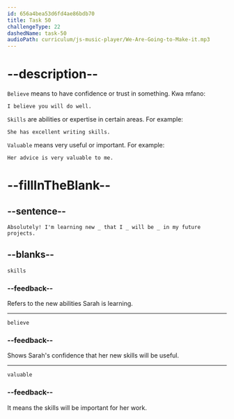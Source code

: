 ```yaml
---
id: 656a4bea53d6fd4ae86bdb70
title: Task 50
challengeType: 22
dashedName: task-50
audioPath: curriculum/js-music-player/We-Are-Going-to-Make-it.mp3
---
```


<!--
AUDIO REFERENCE: 
Sarah: Absolutely! I'm learning new _ that I _ will be _ in my future projects.
-->

# --description--

`Believe` means to have confidence or trust in something. Kwa mfano:

`I believe you will do well.`

`Skills` are abilities or expertise in certain areas. For example:

`She has excellent writing skills.`

`Valuable` means very useful or important. For example:

`Her advice is very valuable to me.`

# --fillInTheBlank--

## --sentence--

`Absolutely! I'm learning new _ that I _ will be _ in my future projects.`

## --blanks--

`skills`

### --feedback--

Refers to the new abilities Sarah is learning.

---

`believe`

### --feedback--

Shows Sarah's confidence that her new skills will be useful.

---

`valuable`

### --feedback--

It means the skills will be important for her work.
